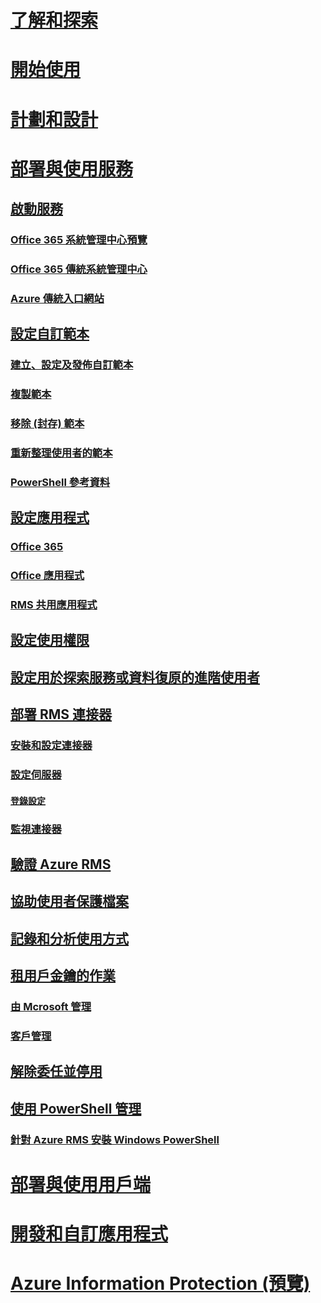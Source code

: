# [了解和探索](/rights-management/understand-explore/azure-rights-management)
# [開始使用](/rights-management/get-started/requirements-azure-rms)
# [計劃和設計](/rights-management/plan-design/deployment-roadmap)
# [部署與使用服務](activate-service.md)
## [啟動服務](activate-service.md)
### [Office 365 系統管理中心預覽](activate-office365-preview.md)
### [Office 365 傳統系統管理中心](activate-office365-classic.md)
### [Azure 傳統入口網站](activate-azure-classic.md)
## [設定自訂範本](configure-custom-templates.md)
### [建立、設定及發佈自訂範本](create-template.md) 
### [複製範本](copy-template.md)
### [移除 (封存) 範本](remove-template.md) 
### [重新整理使用者的範本](refresh-templates.md)
### [PowerShell 參考資料](configure-templates-with-powershell.md)
## [設定應用程式](configure-applications.md)
### [Office 365](configure-office365.md)
### [Office 應用程式](configure-office-apps.md)
### [RMS 共用應用程式](configure-sharing-app.md)
## [設定使用權限](configure-usage-rights.md)
## [設定用於探索服務或資料復原的進階使用者](configure-super-users.md)
## [部署 RMS 連接器](deploy-rms-connector.md)
### [安裝和設定連接器](install-configure-rms-connector.md)
### [設定伺服器](configure-servers-rms-connector.md)
#### [登錄設定](rms-connector-registry-settings.md)
### [監視連接器](monitor-rms-connector.md)
## [驗證 Azure RMS](verify.md)
## [協助使用者保護檔案](help-users.md)
## [記錄和分析使用方式](log-analyze-usage.md)
## [租用戶金鑰的作業](operations-tenant-key.md)
### [由 Mcrosoft 管理](operations-microsoft-managed-tenant-key.md)
### [客戶管理](operations-customer-managed-tenant-key.md)
## [解除委任並停用](decommission-deactivate.md)
## [使用 PowerShell 管理](administer-powershell.md)
### [針對 Azure RMS 安裝 Windows PowerShell](install-powershell.md)
# [部署與使用用戶端](/rights-management/rms-client/use-client)
# [開發和自訂應用程式](/rights-management/develop/developers-guide)
# [Azure Information Protection (預覽)](/rights-management/information-protection/what-is-information-protection)


<!--HONumber=Jul16_HO3-->


